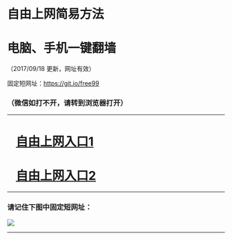 ﻿# 自由上网简易方法

# 电脑、手机一键翻墙

（2017/09/18 更新，网址有效）

固定短网址：https://git.io/free99

### （微信如打不开，请转到浏览器打开）


***





# &nbsp;&nbsp; <a href="http://ft295165698.fwq-tz1005.info/fwqtz01.html?t=091800122879 " target="_blank">自由上网入口1</a>
# &nbsp;&nbsp; <a href="http://ft446918080.fwq-tz1006.info/fwqtz02.html?t=091800114644 " target="_blank">自由上网入口2</a>
***

### 请记住下图中固定短网址：

<img src="https://s3-us-west-2.amazonaws.com/fwq-1001/yjfq-20170905okok.png" /> 


***

